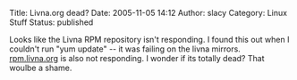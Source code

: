 Title: Livna.org dead?
Date: 2005-11-05 14:12
Author: slacy
Category: Linux Stuff
Status: published

Looks like the Livna RPM repository isn't responding. I found this out
when I couldn't run "yum update" -- it was failing on the livna mirrors.
[rpm.livna.org](http://rpm.livna.org) is also not responding. I wonder
if its totally dead? That woulbe a shame.

